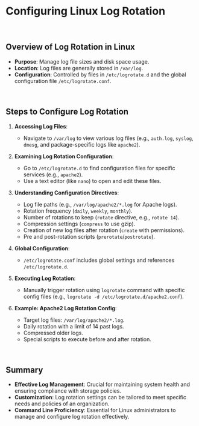 # Configuring Linux Log Rotation

<br>

## Overview of Log Rotation in Linux

- **Purpose**: Manage log file sizes and disk space usage.
- **Location**: Log files are generally stored in `/var/log`.
- **Configuration**: Controlled by files in `/etc/logrotate.d` and the global configuration file `/etc/logrotate.conf`.

<br>

## Steps to Configure Log Rotation

1. **Accessing Log Files**:
   - Navigate to `/var/log` to view various log files (e.g., `auth.log`, `syslog`, `dmesg`, and package-specific logs like `apache2`).

2. **Examining Log Rotation Configuration**:
   - Go to `/etc/logrotate.d` to find configuration files for specific services (e.g., `apache2`).
   - Use a text editor (like `nano`) to open and edit these files.

3. **Understanding Configuration Directives**:
   - Log file paths (e.g., `/var/log/apache2/*.log` for Apache logs).
   - Rotation frequency (`daily`, `weekly`, `monthly`).
   - Number of rotations to keep (`rotate` directive, e.g., `rotate 14`).
   - Compression settings (`compress` to use gzip).
   - Creation of new log files after rotation (`create` with permissions).
   - Pre and post-rotation scripts (`prerotate`/`postrotate`).

4. **Global Configuration**:
   - `/etc/logrotate.conf` includes global settings and references `/etc/logrotate.d`.

5. **Executing Log Rotation**:
   - Manually trigger rotation using `logrotate` command with specific config files (e.g., `logrotate -d /etc/logrotate.d/apache2.conf`).

6. **Example: Apache2 Log Rotation Config**:
   - Target log files: `/var/log/apache2/*.log`.
   - Daily rotation with a limit of 14 past logs.
   - Compressed older logs.
   - Special scripts to execute before and after rotation.

<br>

## Summary

- **Effective Log Management**: Crucial for maintaining system health and ensuring compliance with storage policies.
- **Customization**: Log rotation settings can be tailored to meet specific needs and policies of an organization.
- **Command Line Proficiency**: Essential for Linux administrators to manage and configure log rotation effectively.
